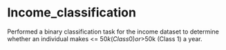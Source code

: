 # Income_classification

Performed a binary classification task for the income dataset to determine whether an individual makes <= $50k (Class 0) or >$50k (Class 1) a year. 
